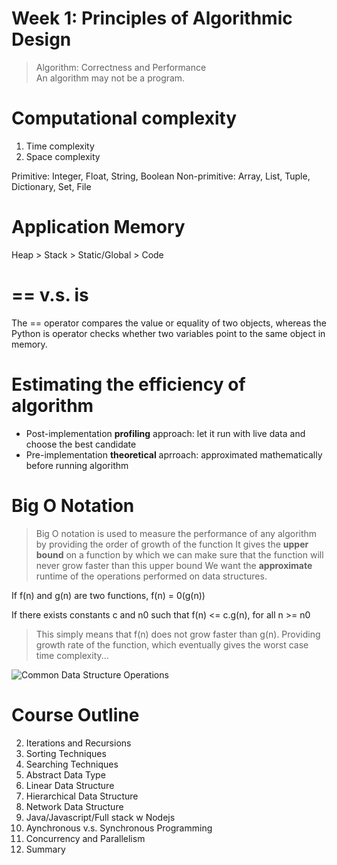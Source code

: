 # Week 1: Principles of Algorithmic Design
> Algorithm: Correctness and Performance <br>
An algorithm may not be a program.

# Computational complexity
1. Time complexity
2. Space complexity

Primitive: Integer, Float, String, Boolean
Non-primitive: Array, List, Tuple, Dictionary, Set, File

# Application Memory 
Heap > Stack > Static/Global > Code

# == v.s. is
The == operator compares the value or equality of two objects, whereas the Python is operator checks whether two variables point to the same object in memory.

# Estimating the efficiency of algorithm 
- Post-implementation **profiling** approach: let it run with live data and choose the best candidate
- Pre-implementation **theoretical** aprroach: approximated mathematically before running algorithm

# Big O Notation
> Big O notation is used to measure the performance of any algorithm by providing the order of growth of the function
It gives the **upper bound** on a function by which we can make sure that the function will never grow faster than this upper bound
We want the **approximate** runtime of the operations performed on data structures.

If f(n) and g(n) are two functions,
f(n) = 0(g(n))

If there exists constants c and n0 such that
f(n) <= c.g(n), for all n >= n0

> This simply means that f(n) does not grow faster than g(n).
Providing growth rate of the function, which eventually gives the worst case time complexity...

![Common Data Structure Operations](https://external-preview.redd.it/_s_OgE9SF3fuWLLr5fY0-ZC2RmKfC6hgztbpXgslhNc.png?auto=webp&s=61991a48130b90b50df9925b4da29f2502080619)


# Course Outline
2. Iterations and Recursions
3. Sorting Techniques
4. Searching Techniques
5. Abstract Data Type
6. Linear Data Structure
7. Hierarchical Data Structure
8. Network Data Structure
9. Java/Javascript/Full stack w Nodejs
10. Aynchronous v.s. Synchronous Programming
11. Concurrency and Parallelism
12. Summary